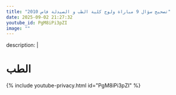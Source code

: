 ```yaml
---
title: "تصحيح سؤال 9 مباراة ولوج كلية الطب و الصيدلة فاس 2010"
date: 2025-09-02 21:27:32 
youtube_id: PgM8iPi3pZI
image: ""
---
```

description: |
  # الطب
{% include youtube-privacy.html id="PgM8iPi3pZI" %}
